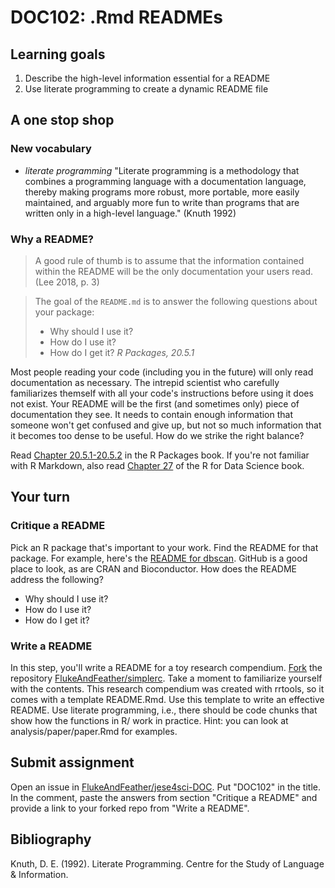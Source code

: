 # DOC102: .Rmd READMEs

## Learning goals

1.  Describe the high-level information essential for a README
2.  Use literate programming to create a dynamic README file

## A one stop shop

### New vocabulary

-  _literate programming_ "Literate programming is a methodology that combines a programming language with a documentation language, thereby making programs more robust, more portable, more easily maintained, and arguably more fun to write than programs that are written only in a high-level language." (Knuth 1992)

### Why a README?

> A good rule of thumb is to assume that the information contained within the README will be the only documentation your users read.
(Lee 2018, p. 3)

> The goal of the `README.md` is to answer the following questions about your package:
> 
>  - Why should I use it?
>  - How do I use it?
>  - How do I get it?
_R Packages, 20.5.1_

Most people reading your code (including you in the future) will only read documentation as necessary. The intrepid scientist who carefully familiarizes themself with all your code's instructions before using it does not exist. Your README will be the first (and sometimes only) piece of documentation they see. It needs to contain enough information that someone won't get confused and give up, but not so much information that it becomes too dense to be useful. How do we strike the right balance?

Read [Chapter 20.5.1-20.5.2](https://r-pkgs.org/release.html#important-files) in the R Packages book. If you're not familiar with R Markdown, also read [Chapter 27](https://r4ds.had.co.nz/r-markdown.html) of the R for Data Science book.

## Your turn

### Critique a README

Pick an R package that's important to your work. Find the README for that package. For example, here's the [README for dbscan](https://github.com/mhahsler/dbscan). GitHub is a good place to look, as are CRAN and Bioconductor. How does the README address the following?
  
  - Why should I use it?
  - How do I use it?
  - How do I get it?

### Write a README

In this step, you'll write a README for a toy research compendium. [Fork](https://docs.github.com/en/get-started/quickstart/fork-a-repo) the repository [FlukeAndFeather/simplerc](https://github.com/FlukeAndFeather/simplerc). Take a moment to familiarize yourself with the contents. This research compendium was created with rrtools, so it comes with a template README.Rmd. Use this template to write an effective README. Use literate programming, i.e., there should be code chunks that show how the functions in R/ work in practice. Hint: you can look at analysis/paper/paper.Rmd for examples.

## Submit assignment

Open an issue in [FlukeAndFeather/jese4sci-DOC](https://github.com/FlukeAndFeather/jese4sci-DOC). Put "DOC102" in the title. In the comment, paste the answers from section "Critique a README" and provide a link to your forked repo from "Write a README".

## Bibliography

Knuth, D. E. (1992). Literate Programming. Centre for the Study of Language & Information.
